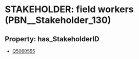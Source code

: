 # STAKEHOLDER: __field workers__ (PBN__Stakeholder_130)

## Property: has_StakeholderID

* [Q5060555](Q5060555)

